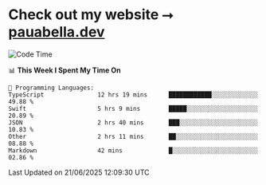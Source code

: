 # Check out my website ⭢ [pauabella.dev](https://pauabella.dev)

<!--START_SECTION:waka-->
![Code Time](http://img.shields.io/badge/Code%20Time-4%2C558%20hrs%2057%20mins-blue)

📊 **This Week I Spent My Time On** 

```text
💬 Programming Languages: 
TypeScript               12 hrs 19 mins      ████████████░░░░░░░░░░░░░   49.88 % 
Swift                    5 hrs 9 mins        █████░░░░░░░░░░░░░░░░░░░░   20.89 % 
JSON                     2 hrs 40 mins       ███░░░░░░░░░░░░░░░░░░░░░░   10.83 % 
Other                    2 hrs 11 mins       ██░░░░░░░░░░░░░░░░░░░░░░░   08.88 % 
Markdown                 42 mins             █░░░░░░░░░░░░░░░░░░░░░░░░   02.86 % 
```


 Last Updated on 21/06/2025 12:09:30 UTC
<!--END_SECTION:waka-->
